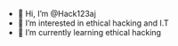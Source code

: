 - 👋 Hi, I’m @Hack123aj
- 👀 I’m interested in ethical hacking and I.T
- 🌱 I’m currently learning ethical hacking

<!---
Hack123aj/Hack123aj is a ✨ special ✨ repository because its `README.md` (this file) appears on your GitHub profile.
You can click the Preview link to take a look at your changes.
--->
